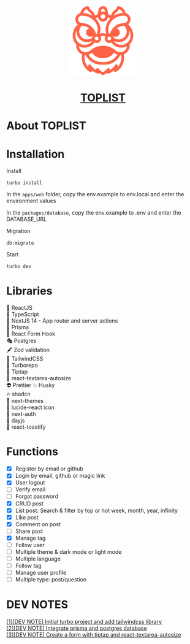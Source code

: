 <p align="center">
    <a href="https://codeforstartup.com/">
        <img style="width: 180px" src="./apps/web/public/assets/logo.svg">
        <h1 align="center" style="color: red">TOPLIST</h1>
    </a>
</p>

# About TOPLIST

# Installation

Install

```
turbo install
```

In the `apps/web` folder, copy the env.example to env.local and enter the environment values

In the `packages/database`, copy the env.example to .env and enter the DATABASE_URL

Migration

```
db:migrate
```

Start

```
turbo dev
```

# Libraries

🤖 ReactJS  
🎯 TypeScript  
💫 NextJS 14 - App router and server actions  
🤗 Prisma  
🎰 React Form Hook  
🎭 Postgres  
🖋 Zod validation  
🎯 TailwindCSS  
🚀 Turborepo  
💒 Tiptap  
🍾 react-textarea-autosize  
👽 Prettier
💥 Husky  
🔥 shadcn  
💌 next-themes  
🐠 lucide-react icon  
🐧 next-auth  
🐴 dayjs  
🐢 react-toastify

# Functions

- [x] Register by email or github
- [x] Login by email, github or magic link
- [x] User logout
- [ ] Verify email
- [ ] Forgot password
- [x] CRUD post
- [x] List post: Search & filter by top or hot week, month, year, infinity
- [x] Like post
- [x] Comment on post
- [ ] Share post
- [x] Manage tag
- [ ] Follow user
- [ ] Multiple theme & dark mode or light mode
- [ ] Multiple language
- [ ] Follow tag
- [ ] Manage user profile
- [ ] Multiple type: post/question

# DEV NOTES

[[1][DEV NOTE] Initial turbo project and add tailwindcss library](https://dev.to/codeforstartup/dev-note-initial-turbo-project-and-add-tailwindcss-library-4iae)  
[[2][DEV NOTE] Integrate prisma and postgres database](https://dev.to/codeforstartup/2dev-note-add-prisma-and-postgres-database-2m84)  
[[3][DEV NOTE] Create a form with tiptap and react-textarea-autosize](https://dev.to/codeforstartup/3dev-note-create-a-form-with-tiptap-and-react-textarea-autosize-1cgn)
